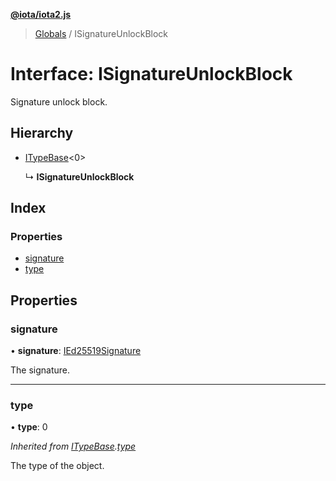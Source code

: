 **[@iota/iota2.js](../README.md)**

> [Globals](../README.md) / ISignatureUnlockBlock

# Interface: ISignatureUnlockBlock

Signature unlock block.

## Hierarchy

* [ITypeBase](itypebase.md)\<0>

  ↳ **ISignatureUnlockBlock**

## Index

### Properties

* [signature](isignatureunlockblock.md#signature)
* [type](isignatureunlockblock.md#type)

## Properties

### signature

•  **signature**: [IEd25519Signature](ied25519signature.md)

The signature.

___

### type

•  **type**: 0

*Inherited from [ITypeBase](itypebase.md).[type](itypebase.md#type)*

The type of the object.
